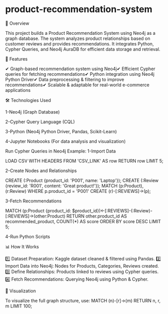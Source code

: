# product-recommendation-system

📌 Overview

This project builds a Product Recommendation System using Neo4j as a graph database. The system analyzes product relationships based on customer reviews and provides recommendations.
It integrates Python, Cypher Queries, and Neo4j AuraDB for efficient data storage and retrieval.

🚀 Features

✔ Graph-based recommendation system using Neo4j✔ Efficient Cypher queries for fetching recommendations✔ Python integration using Neo4j Python Driver✔ Data preprocessing & filtering to improve recommendations✔ Scalable & adaptable for real-world e-commerce applications


🛠 Technologies Used

1-Neo4j (Graph Database)

2-Cypher Query Language (CQL)

3-Python (Neo4j Python Driver, Pandas, Scikit-Learn)

4-Jupyter Notebooks (For data analysis and visualization)

Run Cypher Queries in Neo4j
Example:
1-Import Data

LOAD CSV WITH HEADERS FROM 'CSV_LINK' AS row
RETURN row LIMIT 5;

2-Create Nodes and Relationships

CREATE (:Product {product_id: 'P001', name: 'Laptop'});
CREATE (:Review {review_id: 'R001', content: 'Great product!'});
MATCH (p:Product), (r:Review)
WHERE p.product_id = 'P001'
CREATE (r)-[:REVIEWS]->(p);

3-Fetch Recommendations

MATCH (p:Product {product_id: $product_id})<-[:REVIEWS]-(:Review)-[:REVIEWS]->(other:Product)
RETURN other.product_id AS recommended_product, COUNT(*) AS score
ORDER BY score DESC LIMIT 5;

4-Run Python Scripts

📊 How It Works

1️⃣ Dataset Preparation: Kaggle dataset cleaned & filtered using Pandas.
2️⃣ Import Data into Neo4j: Nodes for Products, Categories, Reviews created.
3️⃣ Define Relationships: Products linked to reviews using Cypher queries.
4️⃣ Fetch Recommendations: Querying Neo4j using Python & Cypher.


📌 Visualization

To visualize the full graph structure, use:
MATCH (n)-[r]->(m) RETURN n, r, m LIMIT 100;

